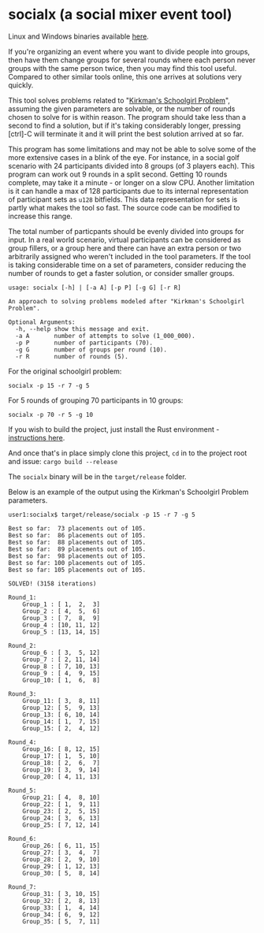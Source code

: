 # socialx (a social mixer event tool)

Linux and Windows binaries available [here](https://github.com/ttappr/socialx/releases/tag/0.1.0).

If you're organizing an event where you want to divide people into groups, then have them change groups for several rounds where each person never groups with the same person twice, then you may find this tool useful. Compared to other similar tools online, this one arrives at solutions very quickly.

This tool solves problems related to "[Kirkman's Schoolgirl Problem](https://en.wikipedia.org/wiki/Kirkman%27s_schoolgirl_problem)", assuming the given parameters are solvable, or the number of rounds chosen to solve for is within reason. The program should take less than a second to find a solution, but if it's taking considerably longer, pressing [ctrl]-C will terminate it and it will print the best solution arrived at so far.

This program has some limitations and may not be able to solve some of the more extensive cases in a blink of the eye. For instance, in a social golf scenario with 24 participants divided into 8 groups (of 3 players each). This program can work out 9 rounds in a split second. Getting 10 rounds complete, may take it a minute - or longer on a slow CPU. Another limitation is it can handle a max of 128 participants due to its internal representation of participant sets as `u128` bitfields. This data representation for sets is partly what makes the tool so fast. The source code can be modified to increase this range.

The total number of particpants should be evenly divided into groups for input. In a real world scenario, virtual participants can be considered as group fillers, or a group here and there can have an extra person or two arbitrarily assigned who weren't included in the tool parameters. If the tool is taking considerable time on a set of parameters, consider reducing the number of rounds to get a faster solution, or consider smaller groups.

```console
usage: socialx [-h] | [-a A] [-p P] [-g G] [-r R]

An approach to solving problems modeled after "Kirkman's Schoolgirl Problem".

Optional Arguments:
  -h, --help show this message and exit.
  -a A       number of attempts to solve (1_000_000).
  -p P       number of participants (70).
  -g G       number of groups per round (10).
  -r R       number of rounds (5).
```

For the original schoolgirl problem:

```console
socialx -p 15 -r 7 -g 5
```
For 5 rounds of grouping 70 participants in 10 groups:

```console
socialx -p 70 -r 5 -g 10
```

If you wish to build the project, just install the Rust environment - [instructions here](https://www.rust-lang.org/tools/install). 

And once that's in place simply clone this project, `cd` in to the project root and issue: `cargo build --release`

The `socialx` binary will be in the `target/release` folder.

Below is an example of the output using the Kirkman's Schoolgirl Problem parameters.

```console
user1:socialx$ target/release/socialx -p 15 -r 7 -g 5

Best so far:  73 placements out of 105.
Best so far:  86 placements out of 105.
Best so far:  88 placements out of 105.
Best so far:  89 placements out of 105.
Best so far:  98 placements out of 105.
Best so far: 100 placements out of 105.
Best so far: 105 placements out of 105.

SOLVED! (3158 iterations)

Round_1:
    Group_1 : [ 1,  2,  3]
    Group_2 : [ 4,  5,  6]
    Group_3 : [ 7,  8,  9]
    Group_4 : [10, 11, 12]
    Group_5 : [13, 14, 15]

Round_2:
    Group_6 : [ 3,  5, 12]
    Group_7 : [ 2, 11, 14]
    Group_8 : [ 7, 10, 13]
    Group_9 : [ 4,  9, 15]
    Group_10: [ 1,  6,  8]

Round_3:
    Group_11: [ 3,  8, 11]
    Group_12: [ 5,  9, 13]
    Group_13: [ 6, 10, 14]
    Group_14: [ 1,  7, 15]
    Group_15: [ 2,  4, 12]

Round_4:
    Group_16: [ 8, 12, 15]
    Group_17: [ 1,  5, 10]
    Group_18: [ 2,  6,  7]
    Group_19: [ 3,  9, 14]
    Group_20: [ 4, 11, 13]

Round_5:
    Group_21: [ 4,  8, 10]
    Group_22: [ 1,  9, 11]
    Group_23: [ 2,  5, 15]
    Group_24: [ 3,  6, 13]
    Group_25: [ 7, 12, 14]

Round_6:
    Group_26: [ 6, 11, 15]
    Group_27: [ 3,  4,  7]
    Group_28: [ 2,  9, 10]
    Group_29: [ 1, 12, 13]
    Group_30: [ 5,  8, 14]

Round_7:
    Group_31: [ 3, 10, 15]
    Group_32: [ 2,  8, 13]
    Group_33: [ 1,  4, 14]
    Group_34: [ 6,  9, 12]
    Group_35: [ 5,  7, 11]
```
